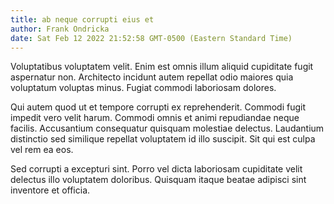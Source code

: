 ```yaml
---
title: ab neque corrupti eius et
author: Frank Ondricka
date: Sat Feb 12 2022 21:52:58 GMT-0500 (Eastern Standard Time)
---
```

Voluptatibus voluptatem velit. Enim est omnis illum aliquid cupiditate fugit aspernatur non. Architecto incidunt autem repellat odio maiores quia voluptatum voluptas minus. Fugiat commodi laboriosam dolores.

 Qui autem quod ut et tempore corrupti ex reprehenderit. Commodi fugit impedit vero velit harum. Commodi omnis et animi repudiandae neque facilis. Accusantium consequatur quisquam molestiae delectus. Laudantium distinctio sed similique repellat voluptatem id illo suscipit. Sit qui est culpa vel rem ea eos.

 Sed corrupti a excepturi sint. Porro vel dicta laboriosam cupiditate velit delectus illo voluptatem doloribus. Quisquam itaque beatae adipisci sint inventore et officia.